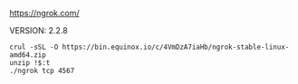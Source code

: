 https://ngrok.com/


VERSION:
   2.2.8

```
crul -sSL -O https://bin.equinox.io/c/4VmDzA7iaHb/ngrok-stable-linux-amd64.zip
unzip !$:t
./ngrok tcp 4567
```
